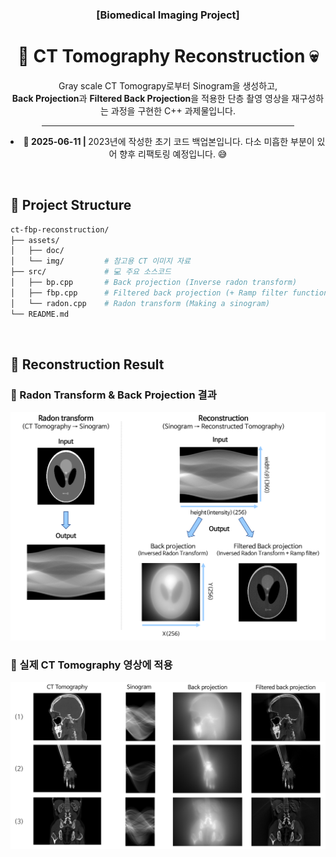 <div align="center">
    <h3>[Biomedical Imaging Project]</h3>
    <h1>🔬 CT Tomography Reconstruction 💀</h1> 
    <p>
        Gray scale CT Tomograpy로부터 Sinogram을 생성하고,
        <br>
        <strong>Back Projection</strong>과 <strong>Filtered Back Projection</strong>을 적용한 단층 촬영 영상을 재구성하는 과정을 구현한 C++ 과제물입니다.
    </p>
    <hr style="width: 80%;">
    <p align="justify">
    <li><strong>📅 2025-06-11 | </strong> 2023년에 작성한 초기 코드 백업본입니다. 다소 미흡한 부분이 있어 향후 리팩토링 예정입니다. 😅
    </li>
    </p>
</div>

<br>

## 📂 Project Structure

```bash
ct-fbp-reconstruction/
├── assets/
│   ├── doc/
│   └── img/         # 참고용 CT 이미지 자료
├── src/             # 💻 주요 소스코드
│   ├── bp.cpp       # Back projection (Inverse radon transform)
│   ├── fbp.cpp      # Filtered back projection (+ Ramp filter function)
│   └── radon.cpp    # Radon transform (Making a sinogram)
└── README.md
```

<br>

<div id="Apply">
    <h2>🎯 Reconstruction Result</h2>
    <h3>📍 Radon Transform & Back Projection 결과</h3>
    <div align="center">
        <img src="./assets/doc/sample-Apply.png"/>
    </div>
    <h3>📍 실제 CT Tomography 영상에 적용</h3>
    <div align="center">
        <img src="./assets/doc/CT-Apply.png"/>
    </div>
</div>
<br>
